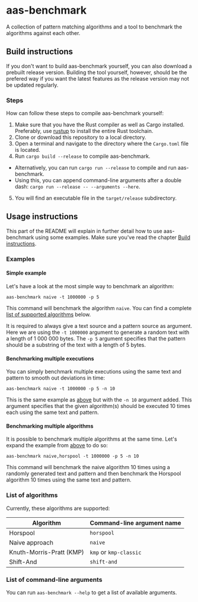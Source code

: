 # aas-benchmark
A collection of pattern matching algorithms and a tool to benchmark the algorithms against each other.

## Build instructions

If you don't want to build aas-benchmark yourself, you can also download a prebuilt release version. Building the tool yourself, however, should be the prefered way if you want the latest features as the release version may not be updated regularly.

### Steps

How can follow these steps to compile aas-benchmark yourself:

1. Make sure that you have the Rust compiler as well as Cargo installed. Preferably, use [rustup](https://rustup.rs/) to install the entire Rust toolchain.
2. Clone or download this repository to a local directory.
3. Open a terminal and navigate to the directory where the `Cargo.toml` file is located.
4. Run `cargo build --release` to compile aas-benchmark.
  - Alternatively, you can run `cargo run --release` to compile and run aas-benchmark.
  - Using this, you can append command-line arguments after a double dash: `cargo run --release -- --arguments --here`.
5. You will find an executable file in the `target/release` subdirectory.

## Usage instructions

This part of the README will explain in further detail how to use aas-benchmark using some examples. Make sure you've read the chapter [Build instructions](#Build-instructions).

### Examples

#### Simple example

Let's have a look at the most simple way to benchmark an algorithm:

```
aas-benchmark naive -t 1000000 -p 5
```

This command will benchmark the algorithm `naive`. You can find a complete [list of supported algorithms](#List-of-algorithms) below.

It is required to always give a text source and a pattern source as argument. Here we are using the `-t 1000000` argument to generate a random text with a length of 1 000 000 bytes. The `-p 5` argument specifies that the pattern should be a substring of the text with a length of 5 bytes.

#### Benchmarking multiple executions

You can simply benchmark multiple executions using the same text and pattern to smooth out deviations in time:

```
aas-benchmark naive -t 1000000 -p 5 -n 10
```

This is the same example as [above](#Simple-example) but with the `-n 10` argument added. This argument specifies that the given algorithm(s) should be executed 10 times each using the same text and pattern.

#### Benchmarking multiple algorithms

It is possible to benchmark multiple algorithms at the same time. Let's expand the example from [above](#Benchmarking-multiple-executions) to do so:

```
aas-benchmark naive,horspool -t 1000000 -p 5 -n 10
```

This command will benchmark the naive algorithm 10 times using a randomly generated text and pattern and then benchmark the Horspool algorithm 10 times using the same text and pattern.

### List of algorithms

Currently, these algorithms are supported:

Algorithm                | Command-line argument name            |
------------------------ | ------------------------------------- |
Horspool                 | `horspool`                            |
Naive approach           | `naive`                               |
Knuth-Morris-Pratt (KMP) | `kmp` or `kmp-classic`                |
Shift-And                | `shift-and`                           |

### List of command-line arguments

You can run `aas-benchmark --help` to get a list of available arguments.
